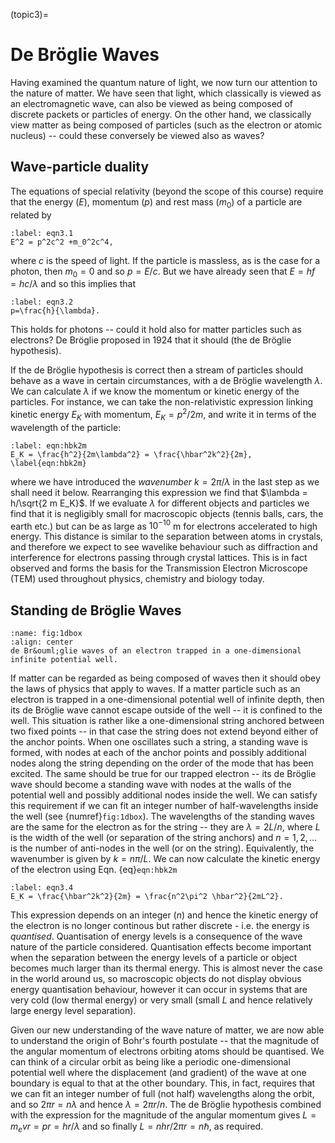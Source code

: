 (topic3)=
# De Br&ouml;glie Waves

Having examined the quantum nature of light, we now turn our attention to the nature of matter. We have seen that light, which classically is viewed as an electromagnetic wave, can also be viewed as being composed of discrete packets or particles of energy. On the other hand, we classically view matter as being composed of particles (such as the electron or atomic nucleus) -- could these conversely be viewed also as waves?

## Wave-particle duality

The equations of special relativity (beyond the scope of this course) require that the energy ($E$), momentum ($p$) and rest mass ($m_0$) of a particle are related by 
```{math}
:label: eqn3.1
E^2 = p^2c^2 +m_0^2c^4,
``` 
where $c$ is the speed of light. If the particle is massless, as is the case for a photon, then $m_0=0$ and so $p=E/c$. But we have already seen that $E=hf=hc/\lambda$ and so this implies that 
```{math}
:label: eqn3.2
p=\frac{h}{\lambda}.
```  
This holds for photons -- could it hold also for matter particles such as electrons? De Br&ouml;glie proposed in 1924 that it should (the de Br&ouml;glie hypothesis).

If the de Br&ouml;glie hypothesis is correct then a stream of particles should behave as a wave in certain circumstances, with a de Br&ouml;glie wavelength $\lambda$. We can calculate $\lambda$ if we know the momentum or kinetic energy of the particles. For instance, we can take the non-relativistic expression linking kinetic energy $E_K$ with momentum, $E_K = p^2/2m$, and write it in terms of the wavelength of the particle: 
```{math}
:label: eqn:hbk2m
E_K = \frac{h^2}{2m\lambda^2} = \frac{\hbar^2k^2}{2m},
\label{eqn:hbk2m}
``` 
where we have introduced the *wavenumber* $k= 2\pi/\lambda$ in the last step as we shall need it below. Rearranging this expression we find that $\lambda = h/\sqrt{2 m E_K}$. If we evaluate $\lambda$ for different objects and particles we find that it is negligibly small for macroscopic objects (tennis balls, cars, the earth etc.) but can be as large as $10^{-10}$ m for electrons accelerated to high energy. This distance is similar to the separation between atoms in crystals, and therefore we expect to see wavelike behaviour such as diffraction and interference for electrons passing through crystal lattices. This is in fact observed and forms the basis for the Transmission Electron Microscope (TEM) used throughout physics, chemistry and biology today.

## Standing de Br&ouml;glie Waves

```{figure} 1dbox.png
:name: fig:1dbox
:align: center
de Br&ouml;glie waves of an electron trapped in a one-dimensional infinite potential well.
``` 

If matter can be regarded as being composed of waves then it should obey the laws of physics that apply to waves. If a matter particle such as an electron is trapped in a one-dimensional potential well of infinite depth, then its de Br&ouml;glie wave cannot escape outside of the well -- it is confined to the well. This situation is rather like a one-dimensional string anchored between two fixed points -- in that case the string does not extend beyond either of the anchor points. When one oscillates such a string, a standing wave is formed, with nodes at each of the anchor points and possibly additional nodes along the string depending on the order of the mode that has been excited. The same should be true for our trapped electron -- its de Br&ouml;glie wave should become a standing wave with nodes at the walls of the potential well and possibly additional nodes inside the well. We can satisfy this requirement if we can fit an integer number of half-wavelengths inside the well (see {numref}`fig:1dbox`). The wavelengths of the standing waves are the same for the electron as for the string -- they are $\lambda = 2L/n$, where $L$ is the width of the well (or separation of the string anchors) and $n=1, 2, \dots$ is the number of anti-nodes in the well (or on the string). Equivalently, the wavenumber is given by $k=n\pi / L$. We can now calculate the kinetic energy of the electron using Eqn. {eq}`eqn:hbk2m` 
```{math}
:label: eqn3.4
E_K = \frac{\hbar^2k^2}{2m} = \frac{n^2\pi^2 \hbar^2}{2mL^2}.
```  
This expression depends on an integer ($n$) and hence the kinetic energy of the electron is no longer continous but rather discrete - i.e. the energy is *quantised*. Quantisation of energy levels is a consequence of the wave nature of the particle considered. Quantisation effects become important when the separation between the energy levels of a particle or object becomes much larger than its thermal energy. This is almost never the case in the world around us, so macroscopic objects do not display obvious energy quantisation behaviour, however it can occur in systems that are very cold (low thermal energy) or very small (small $L$ and hence relatively large energy level separation).

Given our new understanding of the wave nature of matter, we are now able to understand the origin of Bohr's fourth postulate -- that the magnitude of the angular momentum of electrons orbiting atoms should be quantised. We can think of a circular orbit as being like a periodic one-dimensional potential well where the displacement (and gradient) of the wave at one boundary is equal to that at the other boundary. This, in fact, requires that we can fit an integer number of full (not half) wavelengths along the orbit, and so $2\pi r = n \lambda$ and hence $\lambda = 2\pi r/ n$. The de Br&ouml;glie hypothesis combined with the expression for the magnitude of the angular momentum  gives $L = m_e vr = p r = hr/\lambda$ and so finally $L= nhr/2\pi r= n \hbar$, as required.


